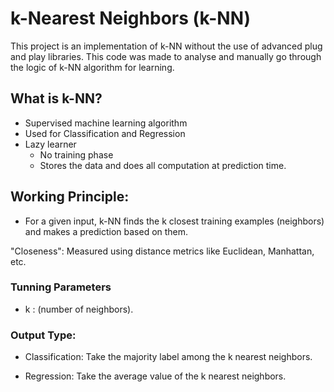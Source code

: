 # k-Nearest Neighbors (k-NN)

This project is an implementation of k-NN without the use of advanced plug and play libraries. This code was made to analyse and manually go through the logic of k-NN algorithm for learning.

## What is k-NN?
- Supervised machine learning algorithm 
- Used for Classification and Regression
- Lazy learner
    - No training phase
    - Stores the data and does all computation at prediction time.

## Working Principle: 
- For a given input, k-NN finds the k closest training examples (neighbors) and makes a prediction based on them.

"Closeness": Measured using distance metrics like Euclidean, Manhattan, etc.

### Tunning Parameters
- k : (number of neighbors).

### Output Type:

- Classification: Take the majority label among the k nearest neighbors.

- Regression: Take the average value of the k nearest neighbors.




